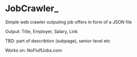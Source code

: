 # JobCrawler_
Simple web crawler outputing job offers in form of a JSON file

Output:
Title, Employer, Salary, Link

TBD:
part of describtion (subpage), senior-level etc

Works on:
NoFluffJobs.com
